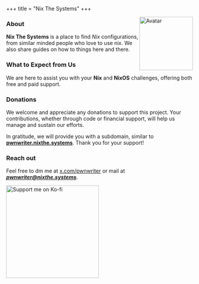 +++
title = "Nix The Systems"
+++

<img src="https://avatars.githubusercontent.com/u/90331517?v=4" align="right" width="144" alt="Avatar">

### About

**Nix The Systems** is a place to find *Nix* configurations, from similar minded people who love to use nix. We also share guides on how to things here and there.

### What to Expect from Us

We are here to assist you with your **Nix** and **NixOS** challenges, offering both free and paid support.

### Donations

We welcome and appreciate any donations to support this project. Your contributions, whether through code or financial support, will help us manage and sustain our efforts.

In gratitude, we will provide you with a subdomain, similar to [**pwnwriter.nixthe.systems**](https://pwnwriter.nixthe.systems). Thank you for your support!


### Reach out

Feel free to dm me at [x.com/pwnwriter](https://x.com/pwnwriter) or mail at ***pwnwriter@nixthe.systems***.

<a href="https://ko-fi.com/pwnwriter" target="_blank">
    <img src="https://img.shields.io/badge/Ko--fi-Support%20Me%20%F0%9F%92%96-FF5E5B?style=flat-square&logo=ko-fi" alt="Support me on Ko-fi" width="250"/>
</a>
